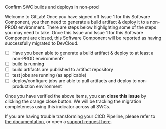 Confirm SWC builds and deploys in non-prod

Welcome to GitLab! Once you have signed off Issue 1 for this Software Component, you then need to generate a build artifact & deploy it to a non-PROD environment. There are steps below highlighting some of the steps you may need to take. Once this Issue and Issue 1 for this Software Component are closed, this Software Component will be reported as having successfully migrated to DevCloud.

- [ ] Have you been able to generate a build artifact & deploy to at least a non-PROD environment? 
- [ ] build is running
- [ ] build artifacts are published to artifact repository
- [ ] test jobs are running (as applicable)
- [ ] deploy/configure jobs are able to pull artifacts and deploy to non-production environment

Once you have verified the above items, you can **close this issue** by clicking the orange close button. We will be tracking the migration completeness using this indicator across all SWCs.

If you are having trouble transforming your CICD Pipeline, please refer to [the documentation]({{faq_page}}), or open a [support request here]({{jira_page}}).
